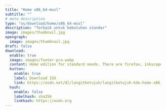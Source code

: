 ```yaml
---
title: "Home x86_64-musl"
subtitle: ""
# meta description
type: "os/download/home/x86_64-musl"
description: "Terbaik untuk kebutuhan standar"
image: images/thumbnail.jpg
opengraph:
  image: images/thumbnail.jpg
draft: false
download:
  enable: true
  image: images/footer-pro.webp
  content: Home edition for standard needs. There are firefox, inkscape, gimp, libreoffice, audio and video codecs. The musl architecture doesn't support non-free apps like nvidia, zoom, discord and others. But some application can be installed via flatpak.
  button:
    enable: true
    label: Download ISO
    link: https://osdn.net/dl/langitketujuh/langitketujuh-kde-home-x86_64-musl-20230325-sdc9r8q.iso
  hash:
    enable: false
    labelhash: sha256
    linkhash: https://osdn.org
---
```

